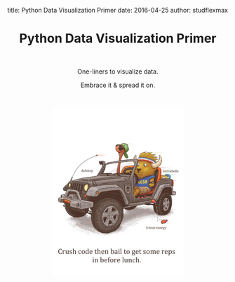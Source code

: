 title: Python Data Visualization Primer
date: 2016-04-25
author: studflexmax

<h1 align='center'>Python Data Visualization Primer</h1>
<br>
<p align='center'>One-liners to visualize data.</p>
<p align='center'>Embrace it & spread it on.</p>
<br>
<p align='center'>
  <img src='/static/img/poster.jpg' alt='poster' style='width:300px; height:382px;' align='center'>
</p>


